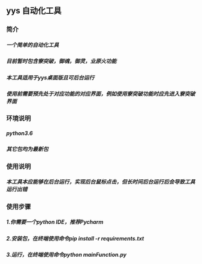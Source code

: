 ## yys 自动化工具
### 简介
##### 一个简单的自动化工具
##### 目前暂时包含寮突破，御魂，御灵，业原火功能
##### 本工具适用于yys桌面版且可后台运行
##### 使用前需要预先处于对应功能的对应界面，例如使用寮突破功能时应先进入寮突破界面

### 环境说明
##### python3.6
##### 其它包均为最新包

### 使用说明
##### 本工具本应能够在后台运行，实现后台鼠标点击，但长时间后台运行后会导致工具运行出错

### 使用步骤
##### 1.你需要一个python IDE，推荐Pycharm
##### 2.安装包，在终端使用命令pip install -r requirements.txt
##### 3.运行，在终端使用命令python mainFunction.py